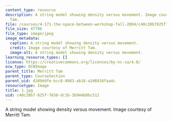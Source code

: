 ```yaml
---
content_type: resource
description: A string model showing density versus movement. Image courtesy of Merritt
  Tam.
file: /courses/4-171-the-space-between-workshop-fall-2004/c40c28b7825f7638dc1b3b944b0bc512_1.jpg
file_size: 47796
file_type: image/jpeg
image_metadata:
  caption: A string model showing density versus movement.
  credit: Image courtesy of Merritt Tam.
  image-alt: A string model showing density versus movement.
learning_resource_types: []
license: https://creativecommons.org/licenses/by-nc-sa/4.0/
ocw_type: OCWImage
parent_title: Merritt Tam
parent_type: CourseSection
parent_uid: d109ddfe-bcc8-8983-ab16-a2d6916faa4c
resourcetype: Image
title: 1.jpg
uid: c40c28b7-825f-7638-dc1b-3b944b0bc512
---
```

A string model showing density versus movement. Image courtesy of Merritt Tam.